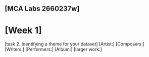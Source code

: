 ## \[MCA Labs 2660237w\]
# \[Week 1\]
\[task 2. Identifying a theme for your dataset\]
\[Artist:\]
\[Composers:\]
\[Writers:\]
\[Performers:\]
\[Album:\]
\[larger work:\]
